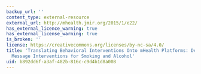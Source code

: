 ```yaml
---
backup_url: ''
content_type: external-resource
external_url: http://mhealth.jmir.org/2015/1/e22/
has_external_licence_warning: true
has_external_license_warning: true
is_broken: ''
license: https://creativecommons.org/licenses/by-nc-sa/4.0/
title: 'Translating Behavioral Interventions Onto mHealth Platforms: Developing Text
  Message Interventions for Smoking and Alcohol'
uid: b892dd6f-a3af-482b-816c-c9d4b1d8a008
---
```

